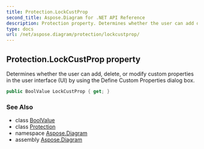 ```yaml
---
title: Protection.LockCustProp
second_title: Aspose.Diagram for .NET API Reference
description: Protection property. Determines whether the user can add delete or modify custom properties in the user interface UI by using the Define Custom Properties dialog box
type: docs
url: /net/aspose.diagram/protection/lockcustprop/
---
```

## Protection.LockCustProp property

Determines whether the user can add, delete, or modify custom properties in the user interface (UI) by using the Define Custom Properties dialog box.

```csharp
public BoolValue LockCustProp { get; }
```

### See Also

* class [BoolValue](../../boolvalue/)
* class [Protection](../)
* namespace [Aspose.Diagram](../../protection/)
* assembly [Aspose.Diagram](../../../)


